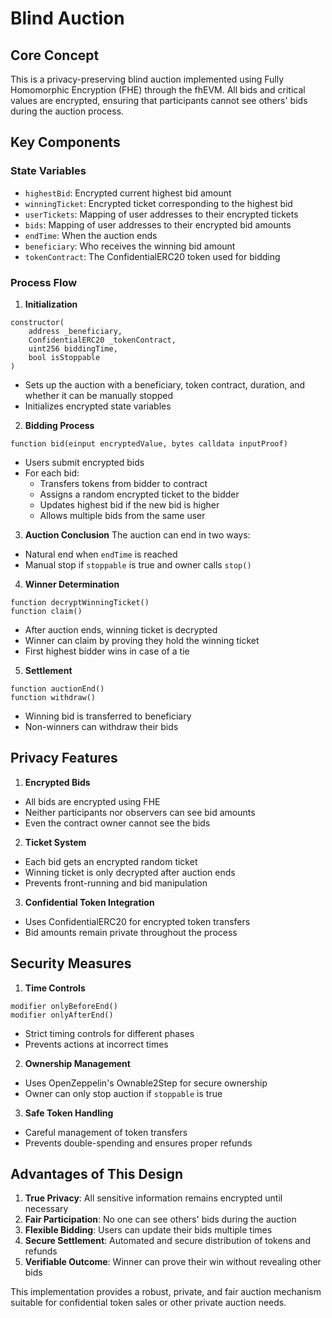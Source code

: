 # Blind Auction

## Core Concept
This is a privacy-preserving blind auction implemented using Fully Homomorphic Encryption (FHE) through the fhEVM. All bids and critical values are encrypted, ensuring that participants cannot see others' bids during the auction process.

## Key Components

### State Variables
- `highestBid`: Encrypted current highest bid amount
- `winningTicket`: Encrypted ticket corresponding to the highest bid
- `userTickets`: Mapping of user addresses to their encrypted tickets
- `bids`: Mapping of user addresses to their encrypted bid amounts
- `endTime`: When the auction ends
- `beneficiary`: Who receives the winning bid amount
- `tokenContract`: The ConfidentialERC20 token used for bidding

### Process Flow

1. **Initialization**
```solidity
constructor(
    address _beneficiary,
    ConfidentialERC20 _tokenContract,
    uint256 biddingTime,
    bool isStoppable
)
```
- Sets up the auction with a beneficiary, token contract, duration, and whether it can be manually stopped
- Initializes encrypted state variables

2. **Bidding Process**
```solidity
function bid(einput encryptedValue, bytes calldata inputProof)
```
- Users submit encrypted bids
- For each bid:
  - Transfers tokens from bidder to contract
  - Assigns a random encrypted ticket to the bidder
  - Updates highest bid if the new bid is higher
  - Allows multiple bids from the same user

3. **Auction Conclusion**
The auction can end in two ways:
- Natural end when `endTime` is reached
- Manual stop if `stoppable` is true and owner calls `stop()`

4. **Winner Determination**
```solidity
function decryptWinningTicket()
function claim()
```
- After auction ends, winning ticket is decrypted
- Winner can claim by proving they hold the winning ticket
- First highest bidder wins in case of a tie

5. **Settlement**
```solidity
function auctionEnd()
function withdraw()
```
- Winning bid is transferred to beneficiary
- Non-winners can withdraw their bids

## Privacy Features

1. **Encrypted Bids**
- All bids are encrypted using FHE
- Neither participants nor observers can see bid amounts
- Even the contract owner cannot see the bids

2. **Ticket System**
- Each bid gets an encrypted random ticket
- Winning ticket is only decrypted after auction ends
- Prevents front-running and bid manipulation

3. **Confidential Token Integration**
- Uses ConfidentialERC20 for encrypted token transfers
- Bid amounts remain private throughout the process

## Security Measures

1. **Time Controls**
```solidity
modifier onlyBeforeEnd()
modifier onlyAfterEnd()
```
- Strict timing controls for different phases
- Prevents actions at incorrect times

2. **Ownership Management**
- Uses OpenZeppelin's Ownable2Step for secure ownership
- Owner can only stop auction if `stoppable` is true

3. **Safe Token Handling**
- Careful management of token transfers
- Prevents double-spending and ensures proper refunds

## Advantages of This Design

1. **True Privacy**: All sensitive information remains encrypted until necessary
2. **Fair Participation**: No one can see others' bids during the auction
3. **Flexible Bidding**: Users can update their bids multiple times
4. **Secure Settlement**: Automated and secure distribution of tokens and refunds
5. **Verifiable Outcome**: Winner can prove their win without revealing other bids

This implementation provides a robust, private, and fair auction mechanism suitable for confidential token sales or other private auction needs.
